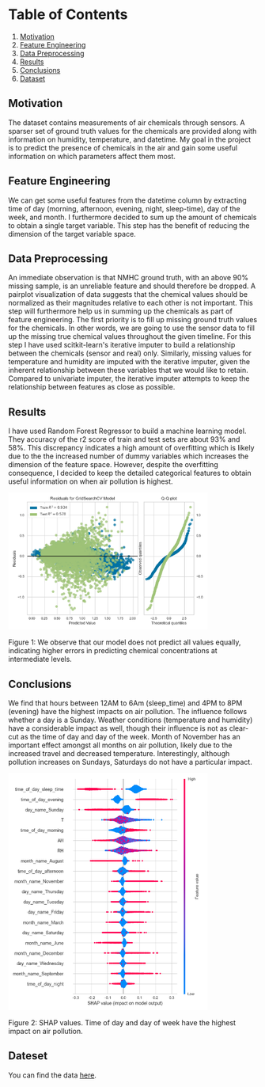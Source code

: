 # Table of Contents
1. [Motivation](#motivation)
2. [Feature Engineering](#feature_engineering)
3. [Data Preprocessing](#data_preprocessing)
4. [Results](#results)
5. [Conclusions](#conclusions)
6. [Dataset](#dataset)

## Motivation <a name="motivation"></a>
The dataset contains measurements of air chemicals through sensors. A sparser set of ground truth
values for the chemicals are provided along with information on humidity, temperature, and datetime.
My goal in the project is to predict the presence of chemicals in the air and gain some useful information on
which parameters affect them most.
  
## Feature Engineering <a name="feature_engineering"></a>
We can get some useful features from the datetime column by extracting time of day (morning, afternoon, evening, 
night, sleep-time), day of the week, and month. I furthermore decided to sum up the amount of chemicals to obtain
a single target variable. This step has the benefit of reducing the dimension of the target variable space.  

## Data Preprocessing <a name="data_preprocessing"></a>
An immediate observation is that NMHC ground truth, with an above 90% missing sample, is an unreliable feature and should therefore be dropped.
A pairplot visualization of data suggests that the chemical values should be normalized as their magnitudes relative to each other is not important.
This step will furthermore help us in summing up the chemicals as part of feature engineering.
The first priority is to fill up missing ground truth values for the chemicals. In other words, 
we are going to use the sensor data to fill up the missing true chemical values throughout the given timeline.
For this step I have used scitkit-learn's iterative imputer to build a relationship between the chemicals (sensor and real) only. Similarly, missing
values for temperature and humidity are imputed with the iterative imputer, given the inherent relationship between these variables that we 
would like to retain. Compared to univariate imputer, the iterative imputer attempts to keep the relationship between features 
as close as possible.

## Results <a name="results"></a>
I have used Random Forest Regressor to build a machine learning model. They accuracy of the r2 score of train and test
sets are about 93% and 58%. This discrepancy indicates a high amount of overfitting which is likely due to the
the increased number of dummy variables which increases the dimension of the feature space. However, despite the overfitting consequence,
I decided to keep the detailed categorical features to obtain useful information on when air pollution is highest. 


<img src="./plots/residual_analysis.png " width="80%"/>

Figure 1: We observe that our model does not predict all values  equally, indicating higher errors in predicting chemical
concentrations at intermediate levels.
 
## Conclusions <a name="conclusions"></a>
We find that hours between 12AM to 6Am (sleep_time) and 4PM to 8PM (evening) have the highest impacts on air pollution.
The influence follows whether a day is a Sunday. Weather conditions (temperature and humidity) have a considerable
impact as well, though their influence is not as clear-cut as the time of day and day of the week.  Month of November
has an important effect amongst all months on air pollution, likely due to the increased travel and decreased 
temperature. Interestingly, although pollution increases on Sundays, Saturdays do not have a particular impact.

<img src="./plots/shap.png " width="80%"/>

Figure 2: SHAP values. Time of day and day of week have the highest impact on air pollution. 

## Dateset <a name="dataset"></a>
You can find the data [here](https://archive.ics.uci.edu/ml/datasets/Air+Quality).
